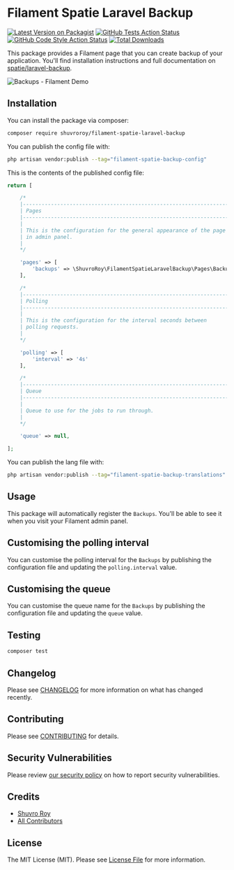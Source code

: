 # Filament Spatie Laravel Backup

[![Latest Version on Packagist](https://img.shields.io/packagist/v/shuvroroy/filament-spatie-laravel-backup.svg?style=flat-square)](https://packagist.org/packages/shuvroroy/filament-spatie-laravel-backup)
[![GitHub Tests Action Status](https://img.shields.io/github/workflow/status/shuvroroy/filament-spatie-laravel-backup/run-tests?label=tests)](https://github.com/shuvroroy/filament-spatie-laravel-backup/actions?query=workflow%3Arun-tests+branch%3Amain)
[![GitHub Code Style Action Status](https://img.shields.io/github/workflow/status/shuvroroy/filament-spatie-laravel-backup/Check%20&%20fix%20styling?label=code%20style)](https://github.com/shuvroroy/filament-spatie-laravel-backup/actions?query=workflow%3A"Check+%26+fix+styling"+branch%3Amain)
[![Total Downloads](https://img.shields.io/packagist/dt/shuvroroy/filament-spatie-laravel-backup.svg?style=flat-square)](https://packagist.org/packages/shuvroroy/filament-spatie-laravel-backup)

This package provides a Filament page that you can create backup of your application. You'll find installation instructions and full documentation on [spatie/laravel-backup](https://spatie.be/docs/laravel-backup/v7/introduction).

![Backups - Filament Demo](https://user-images.githubusercontent.com/21066418/147877751-faf7f541-3a47-4699-bf5e-2e87990d3bfe.png)


## Installation

You can install the package via composer:

```bash
composer require shuvroroy/filament-spatie-laravel-backup
```

You can publish the config file with:

```bash
php artisan vendor:publish --tag="filament-spatie-backup-config"
```

This is the contents of the published config file:

```php
return [

    /*
    |--------------------------------------------------------------------------
    | Pages
    |--------------------------------------------------------------------------
    |
    | This is the configuration for the general appearance of the page
    | in admin panel.
    |
    */

    'pages' => [
        'backups' => \ShuvroRoy\FilamentSpatieLaravelBackup\Pages\Backups::class
    ],

    /*
    |--------------------------------------------------------------------------
    | Polling
    |--------------------------------------------------------------------------
    |
    | This is the configuration for the interval seconds between
    | polling requests.
    |
    */

    'polling' => [
        'interval' => '4s'
    ],

    /*
    |--------------------------------------------------------------------------
    | Queue
    |--------------------------------------------------------------------------
    |
    | Queue to use for the jobs to run through.
    |
    */

    'queue' => null,

];
```

You can publish the lang file with:

```bash
php artisan vendor:publish --tag="filament-spatie-backup-translations"
```

## Usage

This package will automatically register the `Backups`. You'll be able to see it when you visit your Filament admin panel.

## Customising the polling interval

You can customise the polling interval for the `Backups` by publishing the configuration file and updating the `polling.interval` value.

## Customising the queue

You can customise the queue name for the `Backups` by publishing the configuration file and updating the `queue` value.

## Testing

```bash
composer test
```

## Changelog

Please see [CHANGELOG](CHANGELOG.md) for more information on what has changed recently.

## Contributing

Please see [CONTRIBUTING](.github/CONTRIBUTING.md) for details.

## Security Vulnerabilities

Please review [our security policy](../../security/policy) on how to report security vulnerabilities.

## Credits

- [Shuvro Roy](https://github.com/shuvroroy)
- [All Contributors](../../contributors)

## License

The MIT License (MIT). Please see [License File](LICENSE.md) for more information.
